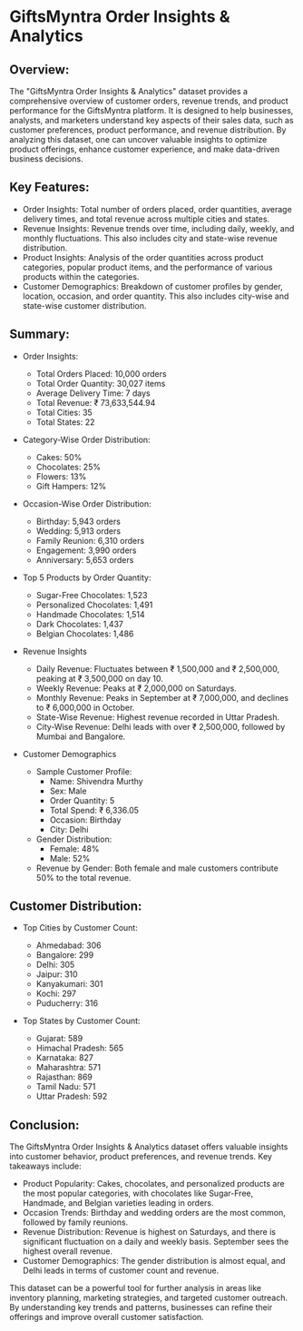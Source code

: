 # GiftsMyntra Order Insights & Analytics

## Overview:
The "GiftsMyntra Order Insights & Analytics" dataset provides a comprehensive overview of customer orders, revenue trends, and product performance for the GiftsMyntra platform. It is designed to help businesses, analysts, and marketers understand key aspects of their sales data, such as customer preferences, product performance, and revenue distribution. By analyzing this dataset, one can uncover valuable insights to optimize product offerings, enhance customer experience, and make data-driven business decisions.

## Key Features:
  - Order Insights: Total number of orders placed, order quantities, average delivery times, and total revenue across multiple cities and states.
  - Revenue Insights: Revenue trends over time, including daily, weekly, and monthly fluctuations. This also includes city and state-wise revenue distribution.
  - Product Insights: Analysis of the order quantities across product categories, popular product items, and the performance of various products within the categories.
  - Customer Demographics: Breakdown of customer profiles by gender, location, occasion, and order quantity. This also includes city-wise and state-wise customer distribution.

## Summary:
- Order Insights:
    - Total Orders Placed: 10,000 orders
    - Total Order Quantity: 30,027 items
    - Average Delivery Time: 7 days
    - Total Revenue: ₹ 73,633,544.94
    - Total Cities: 35
    - Total States: 22

- Category-Wise Order Distribution:
    - Cakes: 50%
    - Chocolates: 25%
    - Flowers: 13%
    - Gift Hampers: 12%

- Occasion-Wise Order Distribution:
    - Birthday: 5,943 orders
    - Wedding: 5,913 orders
    - Family Reunion: 6,310 orders
    - Engagement: 3,990 orders
    - Anniversary: 5,653 orders

- Top 5 Products by Order Quantity:
    - Sugar-Free Chocolates: 1,523
    - Personalized Chocolates: 1,491
    - Handmade Chocolates: 1,514
    - Dark Chocolates: 1,437
    - Belgian Chocolates: 1,486

- Revenue Insights
    - Daily Revenue: Fluctuates between ₹ 1,500,000 and ₹ 2,500,000, peaking at ₹ 3,500,000 on day 10.
    - Weekly Revenue: Peaks at ₹ 2,000,000 on Saturdays.
    - Monthly Revenue: Peaks in September at ₹ 7,000,000, and declines to ₹ 6,000,000 in October.
    - State-Wise Revenue: Highest revenue recorded in Uttar Pradesh.
    - City-Wise Revenue: Delhi leads with over ₹ 2,500,000, followed by Mumbai and Bangalore.

- Customer Demographics
    - Sample Customer Profile:
        - Name: Shivendra Murthy
        - Sex: Male
        - Order Quantity: 5
        - Total Spend: ₹ 6,336.05
        - Occasion: Birthday
        - City: Delhi
    - Gender Distribution:
        - Female: 48%
        - Male: 52%
    - Revenue by Gender: Both female and male customers contribute 50% to the total revenue.

## Customer Distribution:
- Top Cities by Customer Count:
    - Ahmedabad: 306
    - Bangalore: 299
    - Delhi: 305
    - Jaipur: 310
    - Kanyakumari: 301
    - Kochi: 297
    - Puducherry: 316

- Top States by Customer Count:
    - Gujarat: 589
    - Himachal Pradesh: 565
    - Karnataka: 827
    - Maharashtra: 571
    - Rajasthan: 869
    - Tamil Nadu: 571
    - Uttar Pradesh: 592

## Conclusion:
The GiftsMyntra Order Insights & Analytics dataset offers valuable insights into customer behavior, product preferences, and revenue trends. Key takeaways include:
- Product Popularity: Cakes, chocolates, and personalized products are the most popular categories, with chocolates like Sugar-Free, Handmade, and Belgian varieties leading in orders.
- Occasion Trends: Birthday and wedding orders are the most common, followed by family reunions.
- Revenue Distribution: Revenue is highest on Saturdays, and there is significant fluctuation on a daily and weekly basis. September sees the highest overall revenue.
- Customer Demographics: The gender distribution is almost equal, and Delhi leads in terms of customer count and revenue.

This dataset can be a powerful tool for further analysis in areas like inventory planning, marketing strategies, and targeted customer outreach. By understanding key trends and patterns, businesses can refine their offerings and improve overall customer satisfaction.
